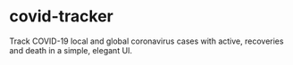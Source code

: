 # covid-tracker
Track COVID-19 local and global coronavirus cases with active, recoveries and death in a simple, elegant UI.
